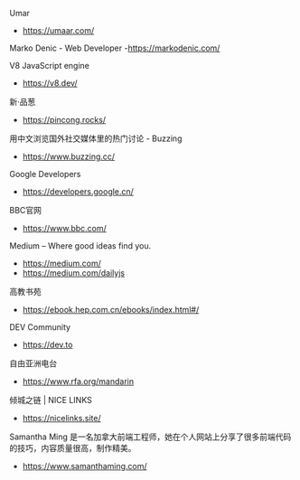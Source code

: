 
Umar
- https://umaar.com/ 


Marko Denic - Web Developer
-https://markodenic.com/


V8 JavaScript engine
- https://v8.dev/


新·品葱
- https://pincong.rocks/


用中文浏览国外社交媒体里的热门讨论 - Buzzing
- https://www.buzzing.cc/


Google Developers
- https://developers.google.cn/


BBC官网
- https://www.bbc.com/


Medium – Where good ideas find you.
- https://medium.com/
- https://medium.com/dailyjs


高教书苑
- https://ebook.hep.com.cn/ebooks/index.html#/


DEV Community
- https://dev.to


自由亚洲电台
- https://www.rfa.org/mandarin


倾城之链 | NICE LINKS
- https://nicelinks.site/


Samantha Ming 是一名加拿大前端工程师，她在个人网站上分享了很多前端代码的技巧，内容质量很高，制作精美。
- https://www.samanthaming.com/